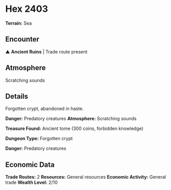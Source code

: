 # Hex 2403

**Terrain:** Sea

## Encounter
▲ **Ancient Ruins** | Trade route present

## Atmosphere
Scratching sounds

## Details
Forgotten crypt, abandoned in haste.

**Danger:** Predatory creatures
**Atmosphere:** Scratching sounds

**Treasure Found:** Ancient tome (300 coins, forbidden knowledge)


**Dungeon Type:** Forgotten crypt

**Danger:** Predatory creatures

## Economic Data
**Trade Routes:** 2
**Resources:** General resources
**Economic Activity:** General trade
**Wealth Level:** 2/10
